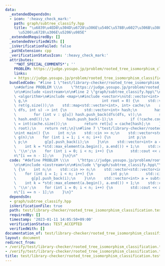 ```yaml
---
data:
  _extendedDependsOn:
  - icon: ':heavy_check_mark:'
    path: graph/subtree_classify.hpp
    title: "\u6839\u4ED8\u304D\u6728\u306E\u540C\u578B\u6027\u306B\u3088\u308B\u90E8\
      \u5206\u6728\u306E\u5206\u985E"
  _extendedRequiredBy: []
  _extendedVerifiedWith: []
  _isVerificationFailed: false
  _pathExtension: cpp
  _verificationStatusIcon: ':heavy_check_mark:'
  attributes:
    '*NOT_SPECIAL_COMMENTS*': ''
    PROBLEM: https://judge.yosupo.jp/problem/rooted_tree_isomorphism_classification
    links:
    - https://judge.yosupo.jp/problem/rooted_tree_isomorphism_classification
  bundledCode: "#line 1 \"test/library-checker/rooted_tree_isomorphism_classification.test.cpp\"\
    \n#define PROBLEM \\\n    \"https://judge.yosupo.jp/problem/rooted_tree_isomorphism_classification\"\
    \n\n#include <iostream>\n\n#line 2 \"graph/subtree_classify.hpp\"\n\n#include\
    \ <algorithm>\n#include <map>\n#include <vector>\nstd::vector<int> subtree_classify(std::vector<std::vector<int>>\
    \ g,\n                                  int root = 0) {\n    std::vector<int>\
    \ ret(g.size());\n    std::map<std::vector<int>, int> cache;\n    auto dfs = [&](auto\
    \ dfs, int u) -> int {\n        std::vector<int> hash;\n        hash.push_back(-1);\n\
    \        for (int v : g[u]) hash.push_back(dfs(dfs, v));\n        std::sort(hash.begin(),\
    \ hash.end());\n        hash.push_back(-1);\n        if (!cache.count(hash)) cache[hash]\
    \ = int(cache.size());\n        return ret[u] = cache[hash];\n    };\n    dfs(dfs,\
    \ root);\n    return ret;\n}\n#line 7 \"test/library-checker/rooted_tree_isomorphism_classification.test.cpp\"\
    \nint main() {\n    int n;\n    std::cin >> n;\n    std::vector<std::vector<int>>\
    \ g(n);\n    for (int i = 1; i < n; i++) {\n        int p;\n        std::cin >>\
    \ p;\n        g[p].push_back(i);\n    }\n\n    std::vector<int> a = subtree_classify(g);\n\
    \    int k = *std::max_element(a.begin(), a.end()) + 1;\n    std::cout << k <<\
    \ '\\n';\n    for (int i = 0; i < n; i++) {\n        std::cout << a[i] << \" \\\
    n\"[i == n - 1];\n    }\n}\n"
  code: "#define PROBLEM \\\n    \"https://judge.yosupo.jp/problem/rooted_tree_isomorphism_classification\"\
    \n\n#include <iostream>\n\n#include \"graph/subtree_classify.hpp\"\nint main()\
    \ {\n    int n;\n    std::cin >> n;\n    std::vector<std::vector<int>> g(n);\n\
    \    for (int i = 1; i < n; i++) {\n        int p;\n        std::cin >> p;\n \
    \       g[p].push_back(i);\n    }\n\n    std::vector<int> a = subtree_classify(g);\n\
    \    int k = *std::max_element(a.begin(), a.end()) + 1;\n    std::cout << k <<\
    \ '\\n';\n    for (int i = 0; i < n; i++) {\n        std::cout << a[i] << \" \\\
    n\"[i == n - 1];\n    }\n}"
  dependsOn:
  - graph/subtree_classify.hpp
  isVerificationFile: true
  path: test/library-checker/rooted_tree_isomorphism_classification.test.cpp
  requiredBy: []
  timestamp: '2023-01-11 14:05:50+09:00'
  verificationStatus: TEST_ACCEPTED
  verifiedWith: []
documentation_of: test/library-checker/rooted_tree_isomorphism_classification.test.cpp
layout: document
redirect_from:
- /verify/test/library-checker/rooted_tree_isomorphism_classification.test.cpp
- /verify/test/library-checker/rooted_tree_isomorphism_classification.test.cpp.html
title: test/library-checker/rooted_tree_isomorphism_classification.test.cpp
---
```

